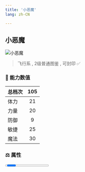 ```yaml
---
title: '小恶魔'
lang: zh-CN

---
```


<RouterBack />

## 小恶魔

![小恶魔](https://user-images.githubusercontent.com/78347270/115859778-9b5dbe00-a46b-11eb-9f2c-6b0bd3a266a8.gif) 

> 飞行系 , 2级普通图鉴<Card /> , 可封印 ✅ 


### 💪 能力数值

| 总档次       | 105            |
| :----------- |:-------------:|
| 体力      | 21   <Stars :number="2" />  |
| 力量      | 20   <Stars :number="2" />  |
| 防御      | 9  <Stars :number="1" />  | 
| 敏捷      | 25  <Stars :number="2.5" />  | 
| 魔法      | 30  <Stars :number="3" />   | 


### ⚖️ 属性


<Progress earth :number="7" />

<Progress water :number="0" />

<Progress fire :number="0" />

<Progress wind :number="3" />

### ✨ 技能栏 <Strong>9个</Strong>

- 攻击
- 防御
- 遗忘攻击 Lv1

### 👶 1级出现点

- 奇利村附近 参考坐标(280,400)



